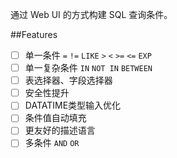 通过 Web UI 的方式构建 SQL 查询条件。

##Features
- [ ] 单一条件 `=` `!=` `LIKE` `>` `<` `>=` `<=` `EXP`
- [ ] 单一复杂条件 `IN` `NOT IN` `BETWEEN`
- [ ] 表选择器、字段选择器
- [ ] 安全性提升
- [ ] DATATIME类型输入优化
- [ ] 条件值自动填充
- [ ] 更友好的描述语言
- [ ] 多条件 `AND` `OR`